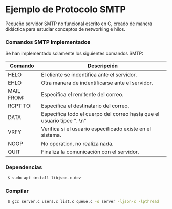 # Ejemplo de Protocolo SMTP
Pequeño servidor SMTP no funcional escrito en C, creado de manera didáctica para estudiar conceptos de networking e hilos.

### Comandos SMTP Implementados
Se han implementado solamente los siguientes comandos SMTP:

| Comando | Descripción |
| ----- | ---- |
| HELO | El cliente se indentifica ante el servidor. |
| EHLO | Otra manera de indentificarse ante el servidor. | 
| MAIL FROM: <user> | Especifica el remitente del correo. |
| RCPT TO: <user> | Especifica el destinatario del correo. |
| DATA | Especifica todo el cuerpo del correo hasta que el usuario tipee ". \n" |
| VRFY <user> | Verifica si el usuario especificado existe en el sistema. |
| NOOP | No operation, no realiza nada. |
| QUIT | Finaliza la comunicación con el servidor. | 

### Dependencias
```bash
 $ sudo apt install libjson-c-dev
```

### Compilar
```bash
 $ gcc server.c users.c list.c queue.c -o server -ljson-c -lpthread
```

